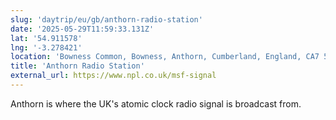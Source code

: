 ```yaml
---
slug: 'daytrip/eu/gb/anthorn-radio-station'
date: '2025-05-29T11:59:33.131Z'
lat: '54.911578'
lng: '-3.278421'
location: 'Bowness Common, Bowness, Anthorn, Cumberland, England, CA7 5AN'
title: 'Anthorn Radio Station'
external_url: https://www.npl.co.uk/msf-signal
---
```

Anthorn is where the UK's atomic clock radio signal is broadcast from.